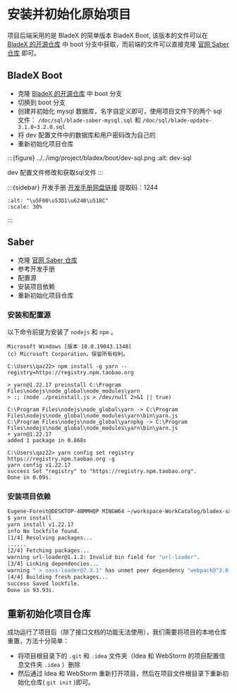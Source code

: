 # 安装并初始化原始项目

项目后端采用的是 BladeX 的简单版本 BladeX Boot, 该版本的文件可以在 [BladeX 的开源仓库](https://gitee.com/smallc/SpringBlade/tree/boot/)  中 boot 分支中获取，而前端的文件可以直接克隆  [官网 Saber 仓库](https://gitee.com/smallc/Saber)  即可。

## BladeX Boot

- 克隆 [BladeX 的开源仓库](https://gitee.com/smallc/SpringBlade/tree/boot/)  中 boot 分支
- 切换到 boot 分支
- 创建并初始化 mysql 数据库，名字自定义即可，使用项目文件下的两个 sql 文件： `/doc/sql/blade-saber-mysql.sql` 和 `/doc/sql/blade-update-3.1.0~3.2.0.sql`
- 将 dev 配置文件中的数据库和用户密码改为自己的
- 重新初始化项目仓库

:::{figure} ../../img/project/bladex/boot/dev-sql.png
:alt: dev-sql

dev 配置文件修改和获取sql文件
:::

:::{sidebar} 开发手册
[开发手册网盘链接](https://pan.baidu.com/s/1j8sQPBlUt9CWROvzqSOnrQ) 提取码：1244

```{image} ./file/bladex_doc.png
:alt: "\u5F00\u53D1\u624B\u518C"
:scale: 30%
```
:::



## Saber

- 克隆  [官网 Saber 仓库](https://gitee.com/smallc/Saber)
- 参考开发手册
- 配置源
- 安装项目依赖
- 重新初始化项目仓库

### 安装和配置源

以下命令前提为安装了 `nodejs` 和 `npm` 。

```guess
Microsoft Windows [版本 10.0.19043.1348]
(c) Microsoft Corporation。保留所有权利。

C:\Users\qaz22> npm install -g yarn --registry=https://registry.npm.taobao.org

> yarn@1.22.17 preinstall C:\Program Files\nodejs\node_global\node_modules\yarn
> :; (node ./preinstall.js > /dev/null 2>&1 || true)

C:\Program Files\nodejs\node_global\yarn -> C:\Program Files\nodejs\node_global\node_modules\yarn\bin\yarn.js
C:\Program Files\nodejs\node_global\yarnpkg -> C:\Program Files\nodejs\node_global\node_modules\yarn\bin\yarn.js
+ yarn@1.22.17
added 1 package in 0.868s

C:\Users\qaz22> yarn config set registry https://registry.npm.taobao.org -g
yarn config v1.22.17
success Set "registry" to "https://registry.npm.taobao.org".
Done in 0.09s.
```

### 安装项目依赖

```bash
Eugene-Forest@DESKTOP-4BMMHQP MINGW64 ~/workspace-WorkCatalog/bladex-saber (master)
$ yarn install
yarn install v1.22.17
info No lockfile found.
[1/4] Resolving packages...
......
[2/4] Fetching packages...
warning url-loader@1.1.2: Invalid bin field for "url-loader".
[3/4] Linking dependencies...
warning " > sass-loader@7.3.1" has unmet peer dependency "webpack@^3.0.0 || ^4.0.0".
[4/4] Building fresh packages...
success Saved lockfile.
Done in 93.93s.
```

## 重新初始化项目仓库

成功运行了项目后（除了接口文档的功能无法使用），我们需要将项目的本地仓库重置，方法十分简单：

- 将项目根目录下的 `.git` 和 `.idea` 文件夹（Idea 和 WebStorm 的项目配置信息文件夹 `.idea` ）删除
- 然后通过 Idea 和 WebStorm 重新打开项目，然后在项目文件根目录下重新初始化仓库( `git init` )即可。
